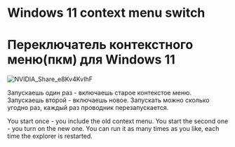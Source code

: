 # Windows 11 context menu switch
# Переключатель контекстного меню(пкм) для Windows 11

![NVIDIA_Share_e8Kv4KvIhF](https://user-images.githubusercontent.com/58136226/155000131-9ce0f040-3116-4c43-a90b-5dabe87839fd.gif)

Запускаешь один раз - включаешь старое контекстое меню. 
Запускаешь второй - включаешь новое.
Запускать можно сколько угодно раз, каждый раз проводник перезапускается.


You start once - you include the old context menu.
You start the second one - you turn on the new one.
You can run it as many times as you like, each time the explorer is restarted.


